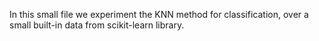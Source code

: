 In this small file we experiment the KNN method for classification, over a small built-in data from scikit-learn library.
